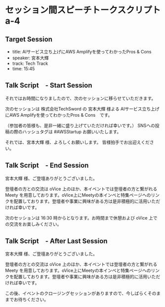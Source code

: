 # セッション間スピーチトークスクリプト a-4

## Target Session
- title: AIサービス立ち上げにAWS Amplifyを使ってわかったPros & Cons
- speaker: 宮本大輝
- track: Tech Track
- time: 15:45

## Talk Script　- Start Session

それではお時間になりましたので、次のセッションに移らせていただきます。

次のセッションは 株式会社TechSword の 宮本大輝 様よる AIサービス立ち上げにAWS Amplifyを使ってわかったPros & Cons　です。

（参加者の皆様も、是非一緒に盛り上げていただければ幸いです。）
SNSへの投稿の際のハッシュタグは #AWSStartup お願いいたします。

それでは、宮本大輝 様、よろしくお願いします。
皆様拍手でお出迎えください。

## Talk Script　- End Session

宮本大輝 様、ご登壇ありがとうございました。

登壇者の方との交流は oVice 上のほか、本イベントでは登壇者の方と繋がれる Meety を用意しております。oVice上にMeetyの本インベと特集ページへのリンクを配置しております。登壇者や事業に興味がある方は是非積極的に活用いただければ幸いです。

次のセッションは 16:30 時からとなります。お時間まで休憩および oVice 上での交流をお楽しみください。

## Talk Script　- After Last Session

宮本大輝 様、ご登壇ありがとうございました。

登壇者の方との交流は oVice 上のほか、本イベントでは登壇者の方と繋がれる Meety を用意しております。oVice上にMeetyの本インベと特集ページへのリンクを配置しております。登壇者や事業に興味がある方は是非積極的に活用いただければ幸いです。

この後、イベントのクロージングセッションがありますので、今しばらくそのままでお待ちください。
